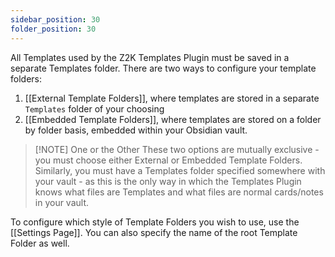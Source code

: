 ```yaml
---
sidebar_position: 30
folder_position: 30
---
```

All Templates used by the Z2K Templates Plugin must be saved in a separate Templates folder. There are two ways to configure your template folders:

1. [[External Template Folders]], where templates are stored in a separate `Templates` folder of your choosing
2. [[Embedded Template Folders]], where templates are stored on a folder by folder basis, embedded within your Obsidian vault. 


> [!NOTE] One or the Other
> These two options are mutually exclusive - you must choose either External or Embedded Template Folders. Similarly, you must have a Templates folder specified somewhere with your vault - as this is the only way in which the Templates Plugin knows what files are Templates and what files are normal cards/notes in your vault. 

To configure which style of Template Folders you wish to use, use the [[Settings Page]]. You can also specify the name of the root Template Folder as well. 

